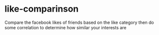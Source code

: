 like-comparinson
================

Compare the facebook likes of  friends based on the like category then do some correlation to determine how similar your interests are
